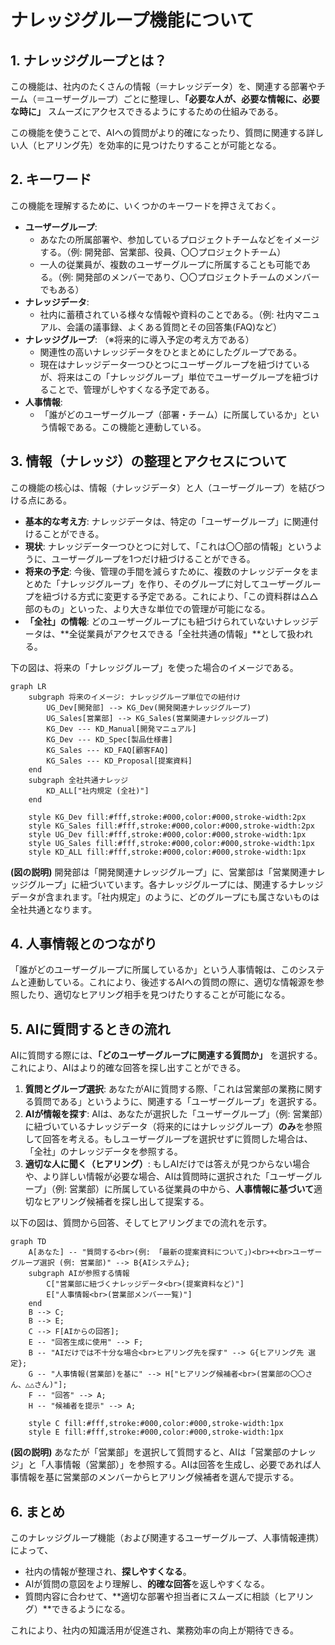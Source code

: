 # ナレッジグループ機能について

## 1. ナレッジグループとは？

この機能は、社内のたくさんの情報（＝ナレッジデータ）を、関連する部署やチーム（＝ユーザーグループ）ごとに整理し、**「必要な人が、必要な情報に、必要な時に」** スムーズにアクセスできるようにするための仕組みである。

この機能を使うことで、AIへの質問がより的確になったり、質問に関連する詳しい人（ヒアリング先）を効率的に見つけたりすることが可能となる。

## 2. キーワード

この機能を理解するために、いくつかのキーワードを押さえておく。

- **ユーザーグループ**:
  - あなたの所属部署や、参加しているプロジェクトチームなどをイメージする。（例: 開発部、営業部、役員、〇〇プロジェクトチーム）
  - 一人の従業員が、複数のユーザーグループに所属することも可能である。（例: 開発部のメンバーであり、〇〇プロジェクトチームのメンバーでもある）
- **ナレッジデータ**:
  - 社内に蓄積されている様々な情報や資料のことである。（例: 社内マニュアル、会議の議事録、よくある質問とその回答集(FAQ)など）
- **ナレッジグループ**: （※将来的に導入予定の考え方である）
  - 関連性の高いナレッジデータをひとまとめにしたグループである。
  - 現在はナレッジデータ一つひとつにユーザーグループを紐づけているが、将来はこの「ナレッジグループ」単位でユーザーグループを紐づけることで、管理がしやすくなる予定である。
- **人事情報**:
  - 「誰がどのユーザーグループ（部署・チーム）に所属しているか」という情報である。この機能と連動している。

## 3. 情報（ナレッジ）の整理とアクセスについて

この機能の核心は、情報（ナレッジデータ）と人（ユーザーグループ）を結びつける点にある。

- **基本的な考え方**: ナレッジデータは、特定の「ユーザーグループ」に関連付けることができる。
- **現状**: ナレッジデータ一つひとつに対して、「これは〇〇部の情報」というように、ユーザーグループを1つだけ紐づけることができる。
- **将来の予定**: 今後、管理の手間を減らすために、複数のナレッジデータをまとめた「ナレッジグループ」を作り、そのグループに対してユーザーグループを紐づける方式に変更する予定である。これにより、「この資料群は△△部のもの」といった、より大きな単位での管理が可能になる。
- **「全社」の情報**: どのユーザーグループにも紐づけられていないナレッジデータは、**全従業員がアクセスできる「全社共通の情報」**として扱われる。

下の図は、将来の「ナレッジグループ」を使った場合のイメージである。

```mermaid
graph LR
    subgraph 将来のイメージ: ナレッジグループ単位での紐付け
        UG_Dev[開発部] --> KG_Dev(開発関連ナレッジグループ)
        UG_Sales[営業部] --> KG_Sales(営業関連ナレッジグループ)
        KG_Dev --- KD_Manual[開発マニュアル]
        KG_Dev --- KD_Spec[製品仕様書]
        KG_Sales --- KD_FAQ[顧客FAQ]
        KG_Sales --- KD_Proposal[提案資料]
    end
    subgraph 全社共通ナレッジ
        KD_ALL["社内規定 (全社)"]
    end

    style KG_Dev fill:#fff,stroke:#000,color:#000,stroke-width:2px
    style KG_Sales fill:#fff,stroke:#000,color:#000,stroke-width:2px
    style UG_Dev fill:#fff,stroke:#000,color:#000,stroke-width:1px
    style UG_Sales fill:#fff,stroke:#000,color:#000,stroke-width:1px
    style KD_ALL fill:#fff,stroke:#000,color:#000,stroke-width:1px
```

**(図の説明)** 開発部は「開発関連ナレッジグループ」に、営業部は「営業関連ナレッジグループ」に紐づいています。各ナレッジグループには、関連するナレッジデータが含まれます。「社内規定」のように、どのグループにも属さないものは全社共通となります。

## 4. 人事情報とのつながり

「誰がどのユーザーグループに所属しているか」という人事情報は、このシステムと連動している。これにより、後述するAIへの質問の際に、適切な情報源を参照したり、適切なヒアリング相手を見つけたりすることが可能になる。

## 5. AIに質問するときの流れ

AIに質問する際には、**「どのユーザーグループに関連する質問か」** を選択する。これにより、AIはより的確な回答を探し出すことができる。

1.  **質問とグループ選択**: あなたがAIに質問する際、「これは営業部の業務に関する質問である」というように、関連する「ユーザーグループ」を選択する。
2.  **AIが情報を探す**: AIは、あなたが選択した「ユーザーグループ」（例: 営業部）に紐づいているナレッジデータ（将来的にはナレッジグループ）**のみ**を参照して回答を考える。もしユーザーグループを選択せずに質問した場合は、「全社」のナレッジデータを参照する。
3.  **適切な人に聞く（ヒアリング）**: もしAIだけでは答えが見つからない場合や、より詳しい情報が必要な場合、AIは質問時に選択された「ユーザーグループ」（例: 営業部）に所属している従業員の中から、**人事情報に基づいて**適切なヒアリング候補者を探し出して提案する。

以下の図は、質問から回答、そしてヒアリングまでの流れを示す。

```mermaid
graph TD
    A[あなた] -- "質問する<br>(例: 「最新の提案資料について」)<br>+<br>ユーザーグループ選択 (例: 営業部)" --> B{AIシステム};
    subgraph AIが参照する情報
        C["営業部に紐づくナレッジデータ<br>(提案資料など)"]
        E["人事情報<br>(営業部メンバー一覧)"]
    end
    B --> C;
    B --> E;
    C --> F[AIからの回答];
    E -- "回答生成に使用" --> F;
    B -- "AIだけでは不十分な場合<br>ヒアリング先を探す" --> G{ヒアリング先 選定};
    G -- "人事情報(営業部)を基に" --> H["ヒアリング候補者<br>(営業部の〇〇さん、△△さん)"];
    F -- "回答" --> A;
    H -- "候補者を提示" --> A;

    style C fill:#fff,stroke:#000,color:#000,stroke-width:1px
    style E fill:#fff,stroke:#000,color:#000,stroke-width:1px
```

**(図の説明)** あなたが「営業部」を選択して質問すると、AIは「営業部のナレッジ」と「人事情報（営業部）」を参照する。AIは回答を生成し、必要であれば人事情報を基に営業部のメンバーからヒアリング候補者を選んで提示する。

## 6. まとめ

このナレッジグループ機能（および関連するユーザーグループ、人事情報連携）によって、

- 社内の情報が整理され、**探しやすくなる**。
- AIが質問の意図をより理解し、**的確な回答**を返しやすくなる。
- 質問内容に合わせて、**適切な部署や担当者にスムーズに相談（ヒアリング）**できるようになる。

これにより、社内の知識活用が促進され、業務効率の向上が期待できる。
